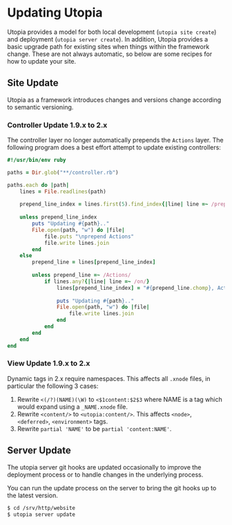 # Updating Utopia

Utopia provides a model for both local development (`utopia site create`) and deployment (`utopia server create`). In addition, Utopia provides a basic upgrade path for existing sites when things within the framework change. These are not always automatic, so below are some recipes for how to update your site.

## Site Update

Utopia as a framework introduces changes and versions change according to semantic versioning. 

### Controller Update 1.9.x to 2.x

The controller layer no longer automatically prepends the `Actions` layer. The following program does a best effort attempt to update existing controllers:

```ruby
#!/usr/bin/env ruby

paths = Dir.glob("**/controller.rb")

paths.each do |path|
	lines = File.readlines(path)
	
	prepend_line_index = lines.first(5).find_index{|line| line =~ /prepend/}
	
	unless prepend_line_index
		puts "Updating #{path}.."
		File.open(path, "w") do |file|
			file.puts "\nprepend Actions"
			file.write lines.join
		end
	else
		prepend_line = lines[prepend_line_index]
		
		unless prepend_line =~ /Actions/
			if lines.any?{|line| line =~ /on/}
				lines[prepend_line_index] = "#{prepend_line.chomp}, Actions\n"
				
				puts "Updating #{path}.."
				File.open(path, "w") do |file|
					file.write lines.join
				end
			end
		end
	end
end
```

### View Update 1.9.x to 2.x

Dynamic tags in 2.x require namespaces. This affects all `.xnode` files, in particular the following 3 cases:

1. Rewrite `<(/?)(NAME)(\W)` to `<$1content:$2$3` where NAME is a tag which would expand using a `_NAME.xnode` file.
2. Rewrite `<content/>` to `<utopia:content/>`. This affects `<node>`, `<deferred>`, `<environment>` tags.
3. Rewrite `partial 'NAME'` to be `partial 'content:NAME'`.

## Server Update

The utopia server git hooks are updated occasionally to improve the deployment process or to handle changes in the underlying process.

You can run the update process on the server to bring the git hooks up to the latest version.

```bash
$ cd /srv/http/website
$ utopia server update
```
